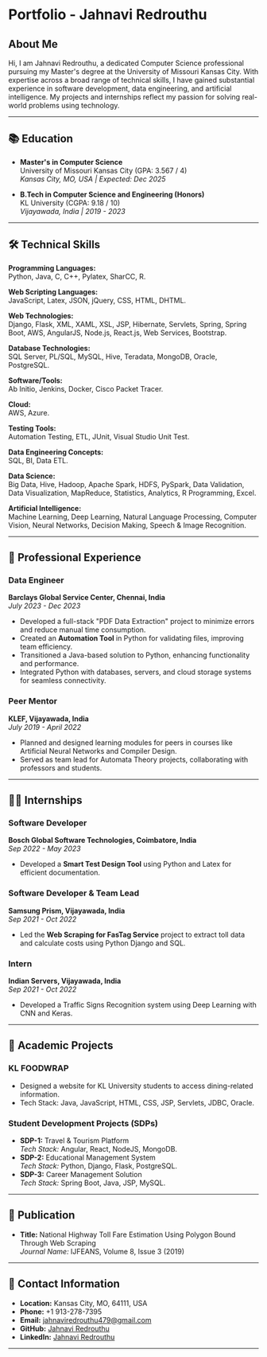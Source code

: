 # Portfolio - Jahnavi Redrouthu

## About Me
Hi, I am Jahnavi Redrouthu, a dedicated Computer Science professional pursuing my Master's degree at the University of Missouri Kansas City. With expertise across a broad range of technical skills, I have gained substantial experience in software development, data engineering, and artificial intelligence. My projects and internships reflect my passion for solving real-world problems using technology.

---

## 📚 Education

- **Master's in Computer Science**  
  University of Missouri Kansas City (GPA: 3.567 / 4)  
  *Kansas City, MO, USA | Expected: Dec 2025*

- **B.Tech in Computer Science and Engineering (Honors)**  
  KL University (CGPA: 9.18 / 10)  
  *Vijayawada, India | 2019 - 2023*

---

## 🛠️ Technical Skills

**Programming Languages:**  
Python, Java, C, C++, Pylatex, SharCC, R.

**Web Scripting Languages:**  
JavaScript, Latex, JSON, jQuery, CSS, HTML, DHTML.

**Web Technologies:**  
Django, Flask, XML, XAML, XSL, JSP, Hibernate, Servlets, Spring, Spring Boot, AWS, AngularJS, Node.js, React.js, Web Services, Bootstrap.

**Database Technologies:**  
SQL Server, PL/SQL, MySQL, Hive, Teradata, MongoDB, Oracle, PostgreSQL.

**Software/Tools:**  
Ab Initio, Jenkins, Docker, Cisco Packet Tracer.

**Cloud:**  
AWS, Azure.

**Testing Tools:**  
Automation Testing, ETL, JUnit, Visual Studio Unit Test.

**Data Engineering Concepts:**  
SQL, BI, Data ETL.

**Data Science:**  
Big Data, Hive, Hadoop, Apache Spark, HDFS, PySpark, Data Validation, Data Visualization, MapReduce, Statistics, Analytics, R Programming, Excel.

**Artificial Intelligence:**  
Machine Learning, Deep Learning, Natural Language Processing, Computer Vision, Neural Networks, Decision Making, Speech & Image Recognition.

---

## 🏢 Professional Experience

### Data Engineer  
**Barclays Global Service Center, Chennai, India**  
*July 2023 - Dec 2023*  
- Developed a full-stack "PDF Data Extraction" project to minimize errors and reduce manual time consumption.
- Created an **Automation Tool** in Python for validating files, improving team efficiency.
- Transitioned a Java-based solution to Python, enhancing functionality and performance.
- Integrated Python with databases, servers, and cloud storage systems for seamless connectivity.

### Peer Mentor  
**KLEF, Vijayawada, India**  
*July 2019 - April 2022*  
- Planned and designed learning modules for peers in courses like Artificial Neural Networks and Compiler Design.
- Served as team lead for Automata Theory projects, collaborating with professors and students.

---

## 🧑‍💻 Internships

### Software Developer  
**Bosch Global Software Technologies, Coimbatore, India**  
*Sep 2022 - May 2023*  
- Developed a **Smart Test Design Tool** using Python and Latex for efficient documentation.

### Software Developer & Team Lead  
**Samsung Prism, Vijayawada, India**  
*Sep 2021 - Oct 2022*  
- Led the **Web Scraping for FasTag Service** project to extract toll data and calculate costs using Python Django and SQL.

### Intern  
**Indian Servers, Vijayawada, India**  
*Sep 2021 - Oct 2022*  
- Developed a Traffic Signs Recognition system using Deep Learning with CNN and Keras.

---

## 📂 Academic Projects

### KL FOODWRAP  
- Designed a website for KL University students to access dining-related information.  
- Tech Stack: Java, JavaScript, HTML, CSS, JSP, Servlets, JDBC, Oracle.

### Student Development Projects (SDPs)  
- **SDP-1:** Travel & Tourism Platform  
  *Tech Stack:* Angular, React, NodeJS, MongoDB.  
- **SDP-2:** Educational Management System  
  *Tech Stack:* Python, Django, Flask, PostgreSQL.  
- **SDP-3:** Career Management Solution  
  *Tech Stack:* Spring Boot, Java, JSP, MySQL.

---

## 📜 Publication
- **Title:** National Highway Toll Fare Estimation Using Polygon Bound Through Web Scraping  
  *Journal Name:* IJFEANS, Volume 8, Issue 3 (2019)  

---

## 💼 Contact Information

- **Location:** Kansas City, MO, 64111, USA  
- **Phone:** +1 913-278-7395  
- **Email:** jahnaviredrouthu479@gmail.com  
- **GitHub:** [Jahnavi Redrouthu](https://github.com/Jahnavi-Redrouthu)  
- **LinkedIn:** [Jahnavi Redrouthu](https://www.linkedin.com/in/jahnavi-redrouthu/)

---
